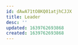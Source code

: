 ```yaml
---
id: dAwA71tO8KQ01atjhCJJX
title: Leader
desc: ''
updated: 1639762693868
created: 1639762693868
---
```


